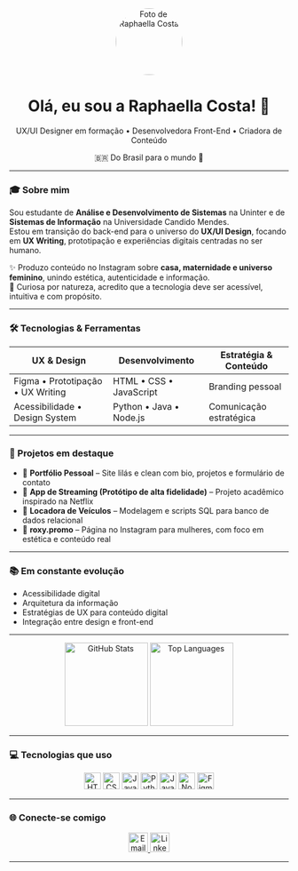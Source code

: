 <div align="center">
  <img src="https://avatars.githubusercontent.com/raphaellacostaa" width="120" alt="Foto de Raphaella Costa" style="border-radius: 50%;" />
  <h1>Olá, eu sou a Raphaella Costa! 👋</h1>
  <p>UX/UI Designer em formação • Desenvolvedora Front-End • Criadora de Conteúdo</p>
  <p>🇧🇷 Do Brasil para o mundo 💜</p>
</div>

---

### 🎓 Sobre mim

Sou estudante de **Análise e Desenvolvimento de Sistemas** na Uninter e de **Sistemas de Informação** na Universidade Candido Mendes.  
Estou em transição do back-end para o universo do **UX/UI Design**, focando em **UX Writing**, prototipação e experiências digitais centradas no ser humano.

✨ Produzo conteúdo no Instagram sobre **casa, maternidade e universo feminino**, unindo estética, autenticidade e informação.  
🌙 Curiosa por natureza, acredito que a tecnologia deve ser acessível, intuitiva e com propósito.

---

### 🛠 Tecnologias & Ferramentas

| UX & Design                    | Desenvolvimento               | Estratégia & Conteúdo        |
|-------------------------------|------------------------------|-----------------------------|
| Figma • Prototipação • UX Writing | HTML • CSS • JavaScript        | Branding pessoal             |
| Acessibilidade • Design System | Python • Java • Node.js       | Comunicação estratégica      |

---

### 🌟 Projetos em destaque

- 🎨 **Portfólio Pessoal** – Site lilás e clean com bio, projetos e formulário de contato  
- 📱 **App de Streaming (Protótipo de alta fidelidade)** – Projeto acadêmico inspirado na Netflix  
- 💾 **Locadora de Veículos** – Modelagem e scripts SQL para banco de dados relacional  
- 💖 **roxy.promo** – Página no Instagram para mulheres, com foco em estética e conteúdo real

---

### 📚 Em constante evolução

- Acessibilidade digital  
- Arquitetura da informação  
- Estratégias de UX para conteúdo digital  
- Integração entre design e front-end

---

<div align="center">
  <img src="https://github-readme-stats.vercel.app/api?username=raphaellacostaa&show_icons=true&theme=radical&hide_border=true" height="150" alt="GitHub Stats" />
  <img src="https://github-readme-stats.vercel.app/api/top-langs/?username=raphaellacostaa&layout=compact&theme=radical&hide_border=true" height="150" alt="Top Languages" />
</div>

---

### 💻 Tecnologias que uso

<div align="center">
  <img src="https://cdn.jsdelivr.net/gh/devicons/devicon/icons/html5/html5-original.svg" height="30" alt="HTML5" />
  <img src="https://cdn.jsdelivr.net/gh/devicons/devicon/icons/css3/css3-original.svg" height="30" alt="CSS3" />
  <img src="https://cdn.jsdelivr.net/gh/devicons/devicon/icons/javascript/javascript-original.svg" height="30" alt="JavaScript" />
  <img src="https://cdn.jsdelivr.net/gh/devicons/devicon/icons/python/python-original.svg" height="30" alt="Python" />
  <img src="https://cdn.jsdelivr.net/gh/devicons/devicon/icons/java/java-original.svg" height="30" alt="Java" />
  <img src="https://cdn.jsdelivr.net/gh/devicons/devicon/icons/nodejs/nodejs-original.svg" height="30" alt="Node.js" />
  <img src="https://cdn.jsdelivr.net/gh/devicons/devicon/icons/figma/figma-original.svg" height="30" alt="Figma" />
</div>

---

### 🌐 Conecte-se comigo

<div align="center">
  <a href="mailto:raphaella.costa91@gmail.com" target="_blank" rel="noreferrer">
    <img src="https://img.shields.io/static/v1?message=Gmail&logo=gmail&color=D14836&logoColor=white&style=for-the-badge" height="35" alt="Email" />
  </a>
  <a href="https://www.linkedin.com/in/raphaellacosta91/" target="_blank" rel="noreferrer">
    <img src="https://img.shields.io/static/v1?message=LinkedIn&logo=linkedin&color=0077B5&logoColor=white&style=for-the-badge" height="35" alt="LinkedIn" />
  </a>
</div>

---

<br clear="both" />
